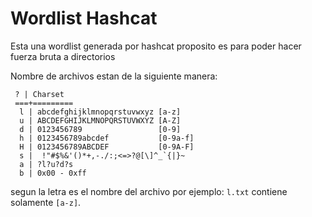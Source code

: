 # Wordlist Hashcat

Esta una wordlist generada por hashcat proposito es para poder hacer fuerza bruta a directorios

Nombre de archivos estan de la siguiente manera:

```
 ? | Charset
 ===+=========
  l | abcdefghijklmnopqrstuvwxyz [a-z]
  u | ABCDEFGHIJKLMNOPQRSTUVWXYZ [A-Z]
  d | 0123456789                 [0-9]
  h | 0123456789abcdef           [0-9a-f]
  H | 0123456789ABCDEF           [0-9A-F]
  s |  !"#$%&'()*+,-./:;<=>?@[\]^_`{|}~
  a | ?l?u?d?s
  b | 0x00 - 0xff
```

segun la letra es el nombre del archivo por ejemplo: `l.txt` contiene solamente `[a-z]`.


